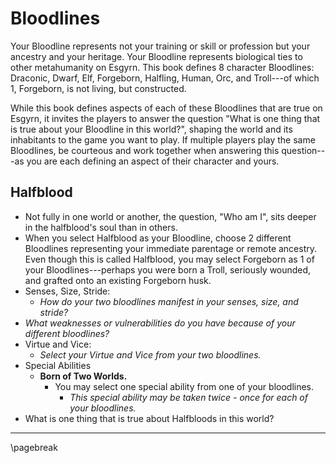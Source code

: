 # Bloodlines

Your Bloodline represents not your training or skill or profession but your ancestry and your heritage. Your Bloodline represents biological ties to other metahumanity on Esgyrn. This book defines 8 character Bloodlines: Draconic, Dwarf, Elf, Forgeborn, Halfling, Human, Orc, and Troll---of which 1, Forgeborn, is not living, but constructed.

While this book defines aspects of each of these Bloodlines that are true on Esgyrn, it invites the players to answer the question "What is one thing that is true about your Bloodline in this world?", shaping the world and its inhabitants to the game you want to play. If multiple players play the same Bloodlines, be courteous and work together when answering this question---as you are each defining an aspect of their character and yours.

## Halfblood

* Not fully in one world or another, the question, "Who am I", sits deeper in the halfblood's soul than in others.
* When you select Halfblood as your Bloodline, choose 2 different Bloodlines representing your immediate parentage or remote ancestry. Even though this is called Halfblood, you may select Forgeborn as 1 of your Bloodlines---perhaps you were born a Troll, seriously wounded, and grafted onto an existing Forgeborn husk.
* Senses, Size, Stride:
    * *How do your two bloodlines manifest in your senses, size, and stride?*
* *What weaknesses or vulnerabilities do you have because of your different bloodlines?*
* Virtue and Vice:
    * *Select your Virtue and Vice from your two bloodlines.*
* Special Abilities
    * **Born of Two Worlds.**
        * You may select one special ability from one of your bloodlines.
            * *This special ability may be taken twice - once for each of your bloodlines.*
* What is one thing that is true about Halfbloods in this world?

* * * * * * * * * * * * * * * * * * * * * * * * * * * * * * * * * * * * * * * *

\pagebreak
